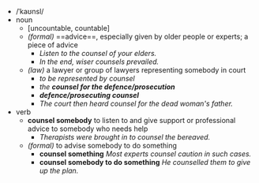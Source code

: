- /ˈkaʊnsl/
- noun
	- [uncountable, countable]
	- *(formal)* ==advice==, especially given by older people or experts; a piece of advice
		- *Listen to the counsel of your elders.*
		- *In the end, wiser counsels prevailed.*
	- *(law)* a lawyer or group of lawyers representing somebody in court
		- *to be represented by counsel*
		- *the ***counsel for the defence/prosecution****
		- ***defence/prosecuting counsel***
		- *The court then heard counsel for the dead woman's father.*
- verb
	- **counsel somebody** to listen to and give support or professional advice to somebody who needs help
		- *Therapists were brought in to counsel the bereaved.*
	- *(formal)* to advise somebody to do something
		- **counsel something** *Most experts counsel caution in such cases.*
		- **counsel somebody to do something** *He counselled them to give up the plan.*
